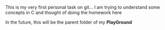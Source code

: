 This is my very first personal task on git...
I am trying to understand some concepts in C and thought of doing the homework here

In the future, this will be the parent folder of my __PlayGround__
